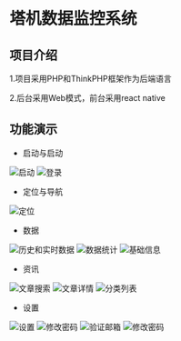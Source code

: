# 塔机数据监控系统
## 项目介绍
1.项目采用PHP和ThinkPHP框架作为后端语言

2.后台采用Web模式，前台采用react native

## 功能演示
- 启动与启动

![启动](/path/to/1.gif)
![登录](/path/to/2.gif)

- 定位与导航

![定位](/path/to/3.gif)

- 数据

![历史和实时数据](/path/to/4.gif)
![数据统计](/path/to/5.gif)
![基础信息](/path/to/6.gif)

- 资讯

![文章搜索](/path/to/7.gif)
![文章详情](/path/to/8.gif)
![分类列表](/path/to/9.gif)

- 设置

![设置](/path/to/10.gif)
![修改密码](/path/to/11.gif)
![验证邮箱](/path/to/12.gif)
![修改密码](/path/to/13.gif)
